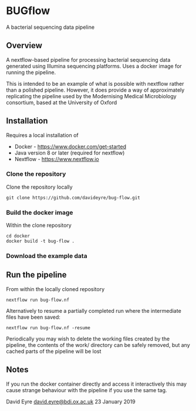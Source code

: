 # BUGflow
A bacterial sequencing data pipeline

## Overview
A nextflow-based pipeline for processing bacterial sequencing data generated using Illumina sequencing platforms. Uses a docker image for running the pipeline.

This is intended to be an example of what is possible with nextflow rather than a polished pipeline. However, it does provide a way of approximately replicating the pipeline used by the Modernising Medical Microbiology consortium, based at the University of Oxford

## Installation
Requires a local installation of 
* Docker - https://www.docker.com/get-started
* Java version 8 or later (required for nextflow)
* Nextflow - https://www.nextflow.io

### Clone the repository
Clone the repository locally
```
git clone https://github.com/davideyre/bug-flow.git
```

### Build the docker image
Within the clone repository
```
cd docker
docker build -t bug-flow .
```

### Download the example data



## Run the pipeline
From within the locally cloned repository
```
nextflow run bug-flow.nf
```

Alternatively to resume a partially completed run where the intermediate files have been saved:
```
nextflow run bug-flow.nf -resume
```

Periodically you may wish to delete the working files created by the pipeline, the contents of the work/ directory can be safely removed, but any cached parts of the pipeline will be lost

## Notes
If you run the docker container directly and access it interactively this may cause strange behaviour with the pipeline if you use the same tag.  

David Eyre
david.eyre@bdi.ox.ac.uk
23 January 2019